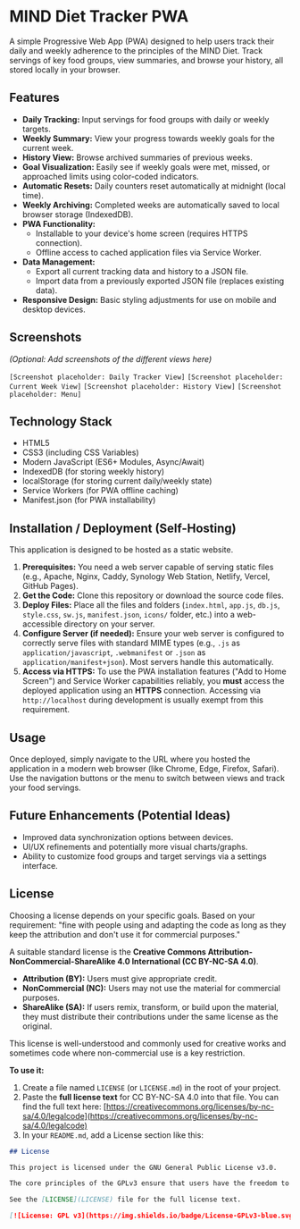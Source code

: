 # MIND Diet Tracker PWA

A simple Progressive Web App (PWA) designed to help users track their daily and weekly adherence to the principles of the MIND Diet. Track servings of key food groups, view summaries, and browse your history, all stored locally in your browser.

## Features

*   **Daily Tracking:** Input servings for food groups with daily or weekly targets.
*   **Weekly Summary:** View your progress towards weekly goals for the current week.
*   **History View:** Browse archived summaries of previous weeks.
*   **Goal Visualization:** Easily see if weekly goals were met, missed, or approached limits using color-coded indicators.
*   **Automatic Resets:** Daily counters reset automatically at midnight (local time).
*   **Weekly Archiving:** Completed weeks are automatically saved to local browser storage (IndexedDB).
*   **PWA Functionality:**
    *   Installable to your device's home screen (requires HTTPS connection).
    *   Offline access to cached application files via Service Worker.
*   **Data Management:**
    *   Export all current tracking data and history to a JSON file.
    *   Import data from a previously exported JSON file (replaces existing data).
*   **Responsive Design:** Basic styling adjustments for use on mobile and desktop devices.

## Screenshots

*(Optional: Add screenshots of the different views here)*

`[Screenshot placeholder: Daily Tracker View]`
`[Screenshot placeholder: Current Week View]`
`[Screenshot placeholder: History View]`
`[Screenshot placeholder: Menu]`

## Technology Stack

*   HTML5
*   CSS3 (including CSS Variables)
*   Modern JavaScript (ES6+ Modules, Async/Await)
*   IndexedDB (for storing weekly history)
*   localStorage (for storing current daily/weekly state)
*   Service Workers (for PWA offline caching)
*   Manifest.json (for PWA installability)

## Installation / Deployment (Self-Hosting)

This application is designed to be hosted as a static website.

1.  **Prerequisites:** You need a web server capable of serving static files (e.g., Apache, Nginx, Caddy, Synology Web Station, Netlify, Vercel, GitHub Pages).
2.  **Get the Code:** Clone this repository or download the source code files.
3.  **Deploy Files:** Place all the files and folders (`index.html`, `app.js`, `db.js`, `style.css`, `sw.js`, `manifest.json`, `icons/` folder, etc.) into a web-accessible directory on your server.
4.  **Configure Server (if needed):** Ensure your web server is configured to correctly serve files with standard MIME types (e.g., `.js` as `application/javascript`, `.webmanifest` or `.json` as `application/manifest+json`). Most servers handle this automatically.
5.  **Access via HTTPS:** To use the PWA installation features ("Add to Home Screen") and Service Worker capabilities reliably, you **must** access the deployed application using an **HTTPS** connection. Accessing via `http://localhost` during development is usually exempt from this requirement.

## Usage

Once deployed, simply navigate to the URL where you hosted the application in a modern web browser (like Chrome, Edge, Firefox, Safari). Use the navigation buttons or the menu to switch between views and track your food servings.

## Future Enhancements (Potential Ideas)

*   Improved data synchronization options between devices.
*   UI/UX refinements and potentially more visual charts/graphs.
*   Ability to customize food groups and target servings via a settings interface.

## License

Choosing a license depends on your specific goals. Based on your requirement: "fine with people using and adapting the code as long as they keep the attribution and don't use it for commercial purposes."

A suitable standard license is the **Creative Commons Attribution-NonCommercial-ShareAlike 4.0 International (CC BY-NC-SA 4.0)**.

*   **Attribution (BY):** Users must give appropriate credit.
*   **NonCommercial (NC):** Users may not use the material for commercial purposes.
*   **ShareAlike (SA):** If users remix, transform, or build upon the material, they must distribute their contributions under the same license as the original.

This license is well-understood and commonly used for creative works and sometimes code where non-commercial use is a key restriction.

**To use it:**

1.  Create a file named `LICENSE` (or `LICENSE.md`) in the root of your project.
2.  Paste the **full license text** for CC BY-NC-SA 4.0 into that file. You can find the full text here: [https://creativecommons.org/licenses/by-nc-sa/4.0/legalcode](https://creativecommons.org/licenses/by-nc-sa/4.0/legalcode)
3.  In your `README.md`, add a License section like this:

```markdown
## License

This project is licensed under the GNU General Public License v3.0.

The core principles of the GPLv3 ensure that users have the freedom to run, study, share, and modify the software. If you distribute modified versions of this software, you must also license your modifications under GPLv3 and provide the source code. This ensures the software remains free for all its users.

See the [LICENSE](LICENSE) file for the full license text.

[![License: GPL v3](https://img.shields.io/badge/License-GPLv3-blue.svg)](https://www.gnu.org/licenses/gpl-3.0)